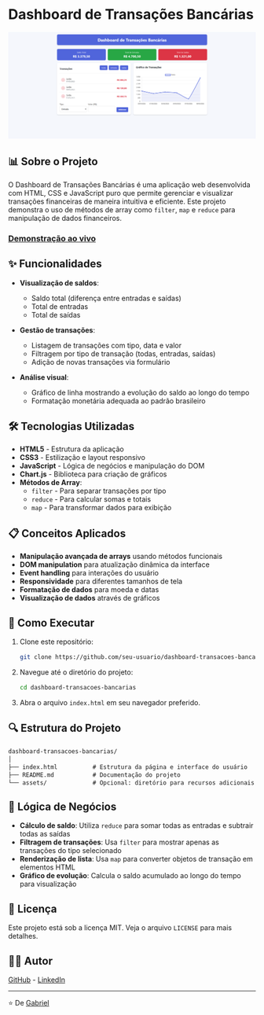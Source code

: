 # Dashboard de Transações Bancárias

![Banner do Projeto](https://github.com/GabrielDevelop777/dashboard-transacoes/blob/master/assets/dashboard.png?raw=true)

## 📊 Sobre o Projeto

O Dashboard de Transações Bancárias é uma aplicação web desenvolvida com HTML, CSS e JavaScript puro que permite gerenciar e visualizar transações financeiras de maneira intuitiva e eficiente. Este projeto demonstra o uso de métodos de array como `filter`, `map` e `reduce` para manipulação de dados financeiros.

### [Demonstração ao vivo](https://dashboard-transacoes.netlify.app/)

## ✨ Funcionalidades

- **Visualização de saldos**:
  - Saldo total (diferença entre entradas e saídas)
  - Total de entradas
  - Total de saídas

- **Gestão de transações**:
  - Listagem de transações com tipo, data e valor
  - Filtragem por tipo de transação (todas, entradas, saídas)
  - Adição de novas transações via formulário

- **Análise visual**:
  - Gráfico de linha mostrando a evolução do saldo ao longo do tempo
  - Formatação monetária adequada ao padrão brasileiro

## 🛠️ Tecnologias Utilizadas

- **HTML5** - Estrutura da aplicação
- **CSS3** - Estilização e layout responsivo
- **JavaScript** - Lógica de negócios e manipulação do DOM
- **Chart.js** - Biblioteca para criação de gráficos
- **Métodos de Array**:
  - `filter` - Para separar transações por tipo
  - `reduce` - Para calcular somas e totais
  - `map` - Para transformar dados para exibição

## 📋 Conceitos Aplicados

- **Manipulação avançada de arrays** usando métodos funcionais
- **DOM manipulation** para atualização dinâmica da interface
- **Event handling** para interações do usuário
- **Responsividade** para diferentes tamanhos de tela
- **Formatação de dados** para moeda e datas
- **Visualização de dados** através de gráficos

## 🚀 Como Executar

1. Clone este repositório:
   ```bash
   git clone https://github.com/seu-usuario/dashboard-transacoes-bancarias.git
   ```

2. Navegue até o diretório do projeto:
   ```bash
   cd dashboard-transacoes-bancarias
   ```

3. Abra o arquivo `index.html` em seu navegador preferido.

## 🔍 Estrutura do Projeto

```
dashboard-transacoes-bancarias/
│
├── index.html          # Estrutura da página e interface do usuário
├── README.md           # Documentação do projeto
└── assets/             # Opcional: diretório para recursos adicionais
```


## 🧠 Lógica de Negócios

- **Cálculo de saldo**: Utiliza `reduce` para somar todas as entradas e subtrair todas as saídas
- **Filtragem de transações**: Usa `filter` para mostrar apenas as transações do tipo selecionado
- **Renderização de lista**: Usa `map` para converter objetos de transação em elementos HTML
- **Gráfico de evolução**: Calcula o saldo acumulado ao longo do tempo para visualização


## 📝 Licença

Este projeto está sob a licença MIT. Veja o arquivo `LICENSE` para mais detalhes.

## 👨‍💻 Autor

[GitHub](https://github.com/GabrielDevelop777) - [LinkedIn](https://www.linkedin.com/in/gabriel-alexandre-silva/)

---

⭐️ De [Gabriel](https://github.com/GabrielDevelop777)
